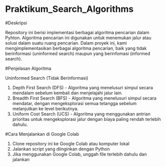 # Praktikum_Search_Algorithms

#Deskripsi

Repository ini berisi implementasi berbagai algoritma pencarian dalam Pyhton. Algoritma pencarian ini digunakan untuk menemukan jalur atau solusi dalam suatu ruang pencarian. Dalam proyek ini, kami mengimplementasikan berbagai algoritma pencarian, baik yang tidak berinformasi (uninformed search) 
maupun yang berinfomasi (informed search).

#Penjelasan Algoritma

Uninformed Search (Tidak Berinformasi)
1. Depth First Search (DFS) - Algoritma yang menelusuri simpul secara mendalam sebelum kembali dan 
   menjelajahi jalur lain.
2. Breadth First Search (BFS) - Algoritma yang menelusuri simpul secara mendatar, dengan 
   mengeksplorasi semua tetangga sebelum melanjutkan ke level berikutnya.
3. Uniform Cost Search (UCS) - Algoritma yang menggunakan antrian prioritas untuk mengeksplorasi 
   jalur dengan biaya paling rendah terlebih dahulu.


#Cara Menjalankan di Google Colab
1. Clone repository ini ke Google Colab atau komputer lokal
2. Jalankan script yang diinginkan dengan Python
3. Jika menggunakan Google Colab, unggah file terlebih dahulu dan jalankan
